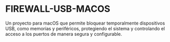 # FIREWALL-USB-MACOS
Un proyecto para macOS que permite bloquear temporalmente dispositivos USB, como memorias y periféricos, protegiendo el sistema y controlando el acceso a los puertos de manera segura y configurable.
